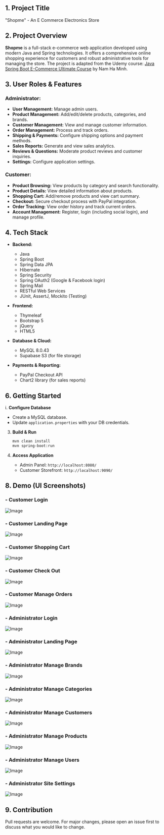 ## 1. Project Title

"Shopme" - An E Commerce Electronics Store

## 2. Project Overview 

**Shopme** is a full-stack e-commerce web application developed using modern Java and Spring technologies. It offers a comprehensive online shopping experience for customers and robust administrative tools for managing the store. The project is adapted from the Udemy course: [Java Spring Boot E-Commerce Ultimate Course](https://www.udemy.com/course/spring-boot-e-commerce-ultimate/) by Nam Ha Minh.

## 3. User Roles & Features

### Administrator:

* **User Management:** Manage admin users.
* **Product Management:** Add/edit/delete products, categories, and brands.
* **Customer Management:** View and manage customer information.
* **Order Management:** Process and track orders.
* **Shipping & Payments:** Configure shipping options and payment methods.
* **Sales Reports:** Generate and view sales analytics.
* **Reviews & Questions:** Moderate product reviews and customer inquiries.
* **Settings:** Configure application settings.

### Customer:

* **Product Browsing:** View products by category and search functionality.
* **Product Details:** View detailed information about products.
* **Shopping Cart:** Add/remove products and view cart summary.
* **Checkout:** Secure checkout process with PayPal integration.
* **Order Tracking:** View order history and track current orders.
* **Account Management:** Register, login (including social login), and manage profile.

## 4. Tech Stack 

* **Backend:**

  * Java
  * Spring Boot
  * Spring Data JPA
  * Hibernate
  * Spring Security
  * Spring OAuth2 (Google & Facebook login)
  * Spring Mail
  * RESTful Web Services
  * JUnit, AssertJ, Mockito (Testing)

* **Frontend:**

  * Thymeleaf
  * Bootstrap 5
  * jQuery
  * HTML5

* **Database & Cloud:**

  * MySQL 8.0.43
  * Supabase S3 (for file storage)

* **Payments & Reporting:**

  * PayPal Checkout API
  * Chart2 library (for sales reports)
  

## 6. Getting Started

i. **Configure Database**

   * Create a MySQL database.
   * Update `application.properties` with your DB credentials.

3. **Build & Run**

   ```bash
   mvn clean install
   mvn spring-boot:run
   ```

4. **Access Application**

   * Admin Panel: `http://localhost:8080/`
   * Customer Storefront: `http://localhost:9090/`


## 8. Demo (UI Screenshots)

### - Customer Login

![Image](app_images/customer_login.png)

### - Customer Landing Page 

![Image](app_images/customer_landing_page.png)

### - Customer Shopping Cart

![Image](app_images/customer_shopping_cart.png)

### - Customer Check Out

![Image](app_images/customer_checkout.png)

### - Customer Manage Orders

![Image](app_images/customer_manage_orders.png)

### - Administrator Login 

![Image](app_images/admin_login.png)

### - Administrator Landing Page

![Image](app_images/admin_landing_page.png)

### - Administrator Manage Brands 

![Image](app_images/admin_manage_brands.png)

### - Administrator Manage Categories

![Image](app_images/admin_manage_categories.png)

### - Administrator Manage Customers

![Image](app_images/customers.png)

### - Administrator Manage Products

![Image](app_images/admin_manage_products.png)

### - Administrator Manage Users 

![Image](app_images/amin_manage_users.png)

### - Administrator Site Settings

![Image](app_images/admin_site_settings.png)

## 9. Contribution

Pull requests are welcome. For major changes, please open an issue first to discuss what you would like to change.
